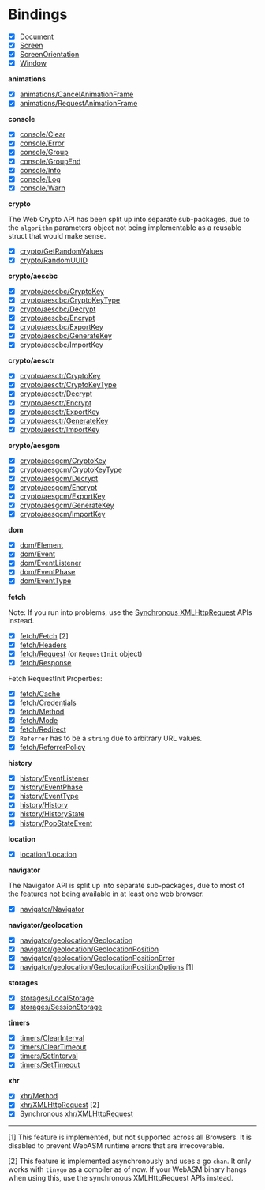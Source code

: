 
# Bindings

- [x] [Document](/pkg/Document.go)
- [x] [Screen](/pkg/Screen.go)
- [x] [ScreenOrientation](/pkg/ScreenOrientation.go)
- [x] [Window](/pkg/Window.go)

**animations**

- [x] [animations/CancelAnimationFrame](/pkg/animations/CancelAnimationFrame.go)
- [x] [animations/RequestAnimationFrame](/pkg/animations/RequestAnimationFrame.go)

**console**

- [x] [console/Clear](/pkg/console/Clear.go)
- [x] [console/Error](/pkg/console/Error.go)
- [x] [console/Group](/pkg/console/Group.go)
- [x] [console/GroupEnd](/pkg/console/GroupEnd.go)
- [x] [console/Info](/pkg/console/Info.go)
- [x] [console/Log](/pkg/console/Log.go)
- [x] [console/Warn](/pkg/console/Warn.go)

**crypto**

The Web Crypto API has been split up into separate sub-packages, due to the `algorithm` parameters
object not being implementable as a reusable struct that would make sense.

- [x] [crypto/GetRandomValues](/pkg/crypto/GetRandomValues.go)
- [x] [crypto/RandomUUID](/pkg/crypto/RandomUUID.go)

**crypto/aescbc**

- [x] [crypto/aescbc/CryptoKey](/pkg/crypto/aescbc/CryptoKey.go)
- [x] [crypto/aescbc/CryptoKeyType](/pkg/crypto/aescbc/CryptoKeyType.go)
- [x] [crypto/aescbc/Decrypt](/pkg/crypto/aescbc/Decrypt.go)
- [x] [crypto/aescbc/Encrypt](/pkg/crypto/aescbc/Encrypt.go)
- [x] [crypto/aescbc/ExportKey](/pkg/crypto/aescbc/ExportKey.go)
- [x] [crypto/aescbc/GenerateKey](/pkg/crypto/aescbc/GenerateKey.go)
- [x] [crypto/aescbc/ImportKey](/pkg/crypto/aescbc/ImportKey.go)

**crypto/aesctr**

- [x] [crypto/aesctr/CryptoKey](/pkg/crypto/aesctr/CryptoKey.go)
- [x] [crypto/aesctr/CryptoKeyType](/pkg/crypto/aesctr/CryptoKeyType.go)
- [x] [crypto/aesctr/Decrypt](/pkg/crypto/aesctr/Decrypt.go)
- [x] [crypto/aesctr/Encrypt](/pkg/crypto/aesctr/Encrypt.go)
- [x] [crypto/aesctr/ExportKey](/pkg/crypto/aesctr/ExportKey.go)
- [x] [crypto/aesctr/GenerateKey](/pkg/crypto/aesctr/GenerateKey.go)
- [x] [crypto/aesctr/ImportKey](/pkg/crypto/aesctr/ImportKey.go)

**crypto/aesgcm**

- [x] [crypto/aesgcm/CryptoKey](/pkg/crypto/aesgcm/CryptoKey.go)
- [x] [crypto/aesgcm/CryptoKeyType](/pkg/crypto/aesgcm/CryptoKeyType.go)
- [x] [crypto/aesgcm/Decrypt](/pkg/crypto/aesgcm/Decrypt.go)
- [x] [crypto/aesgcm/Encrypt](/pkg/crypto/aesgcm/Encrypt.go)
- [x] [crypto/aesgcm/ExportKey](/pkg/crypto/aesgcm/ExportKey.go)
- [x] [crypto/aesgcm/GenerateKey](/pkg/crypto/aesgcm/GenerateKey.go)
- [x] [crypto/aesgcm/ImportKey](/pkg/crypto/aesgcm/ImportKey.go)

**dom**

- [x] [dom/Element](/pkg/dom/Element.go)
- [x] [dom/Event](/pkg/dom/Event.go)
- [x] [dom/EventListener](/pkg/dom/EventListener.go)
- [x] [dom/EventPhase](/pkg/dom/EventPhase.go)
- [x] [dom/EventType](/pkg/dom/EventType.go)

**fetch**

Note: If you run into problems, use the [Synchronous XMLHttpRequest](/pkg/xhr/XMLHttpRequest_sync.go) APIs instead.

- [x] [fetch/Fetch](/pkg/fetch/Fetch.go) [2]
- [x] [fetch/Headers](/pkg/fetch/Headers.go)
- [x] [fetch/Request](/pkg/fetch/Request.go) (or `RequestInit` object)
- [x] [fetch/Response](/pkg/fetch/Response.go)

Fetch RequestInit Properties:

- [x] [fetch/Cache](/pkg/fetch/Cache.go)
- [x] [fetch/Credentials](/pkg/fetch/Credentials.go)
- [x] [fetch/Method](/pkg/fetch/Method.go)
- [x] [fetch/Mode](/pkg/fetch/Mode.go)
- [x] [fetch/Redirect](/pkg/fetch/Redirect.go)
- [x] `Referrer` has to be a `string` due to arbitrary URL values.
- [x] [fetch/ReferrerPolicy](/pkg/fetch/ReferrerPolicy.go)

**history**

- [x] [history/EventListener](/pkg/history/EventListener.go)
- [x] [history/EventPhase](/pkg/history/EventPhase.go)
- [x] [history/EventType](/pkg/history/EventType.go)
- [x] [history/History](/pkg/history/History.go)
- [x] [history/HistoryState](/pkg/history/HistoryState.go)
- [x] [history/PopStateEvent](/pkg/history/PopStateEvent.go)

**location**

- [x] [location/Location](/pkg/location/Location.go)

**navigator**

The Navigator API is split up into separate sub-packages, due to most of the features not
being available in at least one web browser.

- [x] [navigator/Navigator](/pkg/navigator/Navigator.go)

**navigator/geolocation**

- [x] [navigator/geolocation/Geolocation](/pkg/navigator/geolocation/Geolocation.go)
- [x] [navigator/geolocation/GeolocationPosition](/pkg/navigator/geolocation/GeolocationPosition.go)
- [x] [navigator/geolocation/GeolocationPositionError](/pkg/navigator/geolocation/GeolocationPositionError.go)
- [x] [navigator/geolocation/GeolocationPositionOptions](/pkg/navigator/geolocation/GeolocationPositionOptions.go) [1]

**storages**

- [x] [storages/LocalStorage](/pkg/storages/LocalStorage.go)
- [x] [storages/SessionStorage](/pkg/storages/SessionStorage.go)

**timers**

- [x] [timers/ClearInterval](/pkg/timers/ClearInterval.go)
- [x] [timers/ClearTimeout](/pkg/timers/ClearTimeout.go)
- [x] [timers/SetInterval](/pkg/timers/SetInterval.go)
- [x] [timers/SetTimeout](/pkg/timers/SetTimeout.go)

**xhr**

- [x] [xhr/Method](/pkg/xhr/Method.go)
- [x] [xhr/XMLHttpRequest](/pkg/xhr/XMLHttpRequest.go) [2]
- [x] Synchronous [xhr/XMLHttpRequest](/pkg/xhr/XMLHttpRequest_sync.go)

--------

[1] This feature is implemented, but not supported across all Browsers. It is disabled to prevent WebASM runtime errors that are irrecoverable.

[2] This feature is implemented asynchronously and uses a go `chan`. It only works with `tinygo` as a compiler as of now. If your WebASM binary
    hangs when using this, use the synchronous XMLHttpRequest APIs instead.

